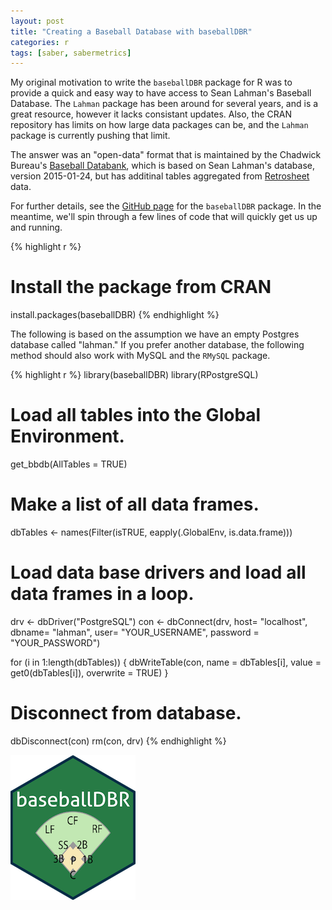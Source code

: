 ```yaml
---
layout: post
title: "Creating a Baseball Database with baseballDBR"
categories: r
tags: [saber, sabermetrics]
---
```




My original motivation to write the `baseballDBR` package for R was to provide a quick and easy way to have access to Sean Lahman's Baseball Database. The `Lahman` package has been around for several years, and is a great resource, however it lacks consistant updates. Also, the CRAN repository has limits on how large data packages can be, and the `Lahman` package is currently pushing that limit.

The answer was an "open-data" format that is maintained by the Chadwick Bureau's [Baseball Databank](https://github.com/chadwickbureau/baseballdatabank), which is based on Sean Lahman's database, version 2015-01-24, but has additinal tables aggregated from [Retrosheet](https://github.com/chadwickbureau/baseballdatabank) data.

For further details, see the [GitHub page](https://github.com/keberwein/baseballDBR) for the `baseballDBR` package. In the meantime, we'll spin through a few lines of code that will quickly get us up and running.


{% highlight r %}
# Install the package from CRAN
install.packages(baseballDBR)
{% endhighlight %}


The following is based on the assumption we have an empty Postgres database called "lahman." If you prefer another database, the following method should also work with MySQL and the `RMySQL` package.


{% highlight r %}
library(baseballDBR)
library(RPostgreSQL)

# Load all tables into the Global Environment.
get_bbdb(AllTables = TRUE)

# Make a list of all data frames.
dbTables <- names(Filter(isTRUE, eapply(.GlobalEnv, is.data.frame)))

# Load data base drivers and load all data frames in a loop.
drv <- dbDriver("PostgreSQL")
con <- dbConnect(drv, host= "localhost", dbname= "lahman", user= "YOUR_USERNAME", password = "YOUR_PASSWORD")

for (i in 1:length(dbTables)) { 
    dbWriteTable(con, name =  dbTables[i], value = get0(dbTables[i]), overwrite = TRUE) 
}

# Disconnect from database.
dbDisconnect(con)
rm(con, drv)
{% endhighlight %}


![](https://github.com/keberwein/keberwein.github.io/blob/master/images/baseballDBR_hex.png?raw=true)
